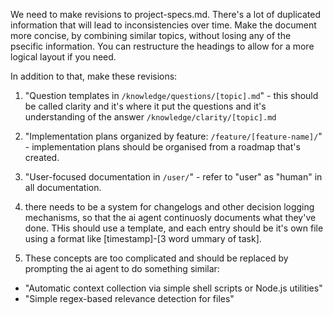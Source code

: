 We need to make revisions to project-specs.md. There's a lot of duplicated information that will lead to inconsistencies over time. Make the document more concise, by combining similar topics, without losing any of the psecific information. You can restructure the headings to allow for a more logical layout if you need.

In addition to that, make these revisions:

1. "Question templates in `/knowledge/questions/[topic].md`" - this should be called clarity and it's where it put the questions and it's understanding of the answer `/knowledge/clarity/[topic].md`

2. "Implementation plans organized by feature: `/feature/[feature-name]/`" - implementation plans should be organised from a roadmap that's created.

3. "User-focused documentation in `/user/`" - refer to "user" as "human" in all documentation.

4. there needs to be a system for changelogs and other decision logging mechanisms, so that the ai agent continuosly documents what they've done. THis should use a template, and each entry should be it's own file using a format like [timestamp]-[3 word ummary of task].

5. These concepts are too complicated and should be replaced by prompting the ai agent to do something similar:

- "Automatic context collection via simple shell scripts or Node.js utilities"
- "Simple regex-based relevance detection for files"
